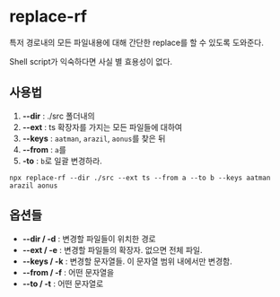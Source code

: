 # replace-rf

특저 경로내의 모든 파일내용에 대해 간단한 replace를 할 수 있도록 도와준다.

Shell script가 익숙하다면 사실 별 효용성이 없다.

## 사용법

1. **--dir** : ./src 폴더내의 
2. **--ext** : ts 확장자를 가지는 모든 파일들에 대하여 
3. **--keys** : `aatman`, `arazil`, `aonus`를 찾은 뒤
4. **--from** : `a`를 
5. **-to** : `b`로 일괄 변경하라.

```shell
npx replace-rf --dir ./src --ext ts --from a --to b --keys aatman arazil aonus
```

## 옵션들

- **--dir / -d** : 변경할 파일들이 위치한 경로
- **--ext / -e** : 변경할 파일들의 확장자. 없으면 전체 파일.
- **--keys / -k** : 변경할 문자열들. 이 문자열 범위 내에서만 변경함.
- **--from / -f** : 어떤 문자열을
- **--to / -t** : 어떤 문자열로
